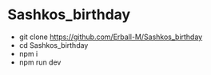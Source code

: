 # Sashkos_birthday
- git clone https://github.com/Erball-M/Sashkos_birthday
- cd Sashkos_birthday
- npm i
- npm run dev
